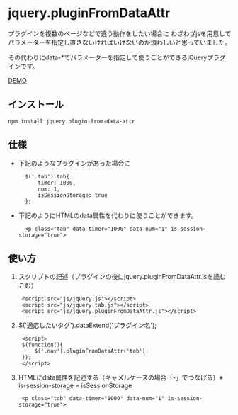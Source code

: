 jquery.pluginFromDataAttr
=================

プラグインを複数のページなどで違う動作をしたい場合に
わざわざjsを用意してパラメーターを指定し直さないければいけないのが煩わしいと思っていました。

その代わりにdata-*でパラメーターを指定して使うことができるjQueryプラグインです。

[DEMO](http://github.develo.org/jquery.pluginFromDataAttr/)

インストール
-----

	npm install jquery.plugin-from-data-attr

仕様
-----
* 下記のようなプラグインがあった場合に

		$('.tab').tab{
			timer: 1000,
			num: 1,
			isSessionStorage: true
		};

* 下記のようにHTMLのdata属性を代わりに使うことができます。

		<p class="tab" data-timer="1000" data-num="1" is-session-storage="true">


使い方
-----
1. スクリプトの記述（プラグインの後にjquery.pluginFromDataAttr.jsを読むこむ）

		<script src="js/jquery.js"></script>
		<script src="js/jquery.tab.js"></script>
		<script src="js/jquery.pluginFromDataAttr.js"></script>

2. $('適応したいタグ').dataExtend('プラグイン名');

		<script>
		$(function(){
			$('.nav').pluginFromDataAttr('tab');
		});
		</script>

3. HTMLにdata属性を記述する（キャメルケースの場合「-」でつなげる）※ is-session-storage = isSessionStorage

		<p class="tab" data-timer="1000" data-num="1" is-session-storage="true">
